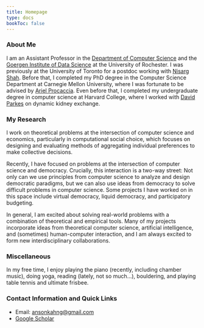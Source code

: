 ```yaml
---
title: Homepage
type: docs
bookToc: false
---
```


<!-- ![](./images/profile.jpg) -->


### About Me

I am an Assistant Professor in the [Department of Computer Science](https://www.cs.rochester.edu/) and the [Goergen Institute of Data Science](https://www.sas.rochester.edu/dsc/) at the University of Rochester. I was previously at the University of Toronto for a postdoc working with [Nisarg Shah](https://www.cs.toronto.edu/~nisarg/index.html). Before that, I completed my PhD degree in the Computer Science Department at Carnegie Mellon University, where I was fortunate to be advised by [Ariel Procaccia](http://procaccia.info/). Even before that, I completed my undergraduate degree in computer science at Harvard College, where I worked with [David Parkes](https://www.eecs.harvard.edu/~parkes/) on dynamic kidney exchange.

### My Research

I work on theoretical problems at the intersection of computer science and economics, particularly in computational social choice, which focuses on designing and evaluating methods of aggregating individual preferences to make collective decisions. 

Recently, I have focused on problems at the intersection of computer science and democracy. Crucially, this interaction is a two-way street: Not only can we use principles from computer science to analyze and design democratic paradigms, but we can also use ideas from democracy to solve difficult problems in computer science. Some projects I have worked on in this space include virtual democracy, liquid democracy, and participatory budgeting.

In general, I am excited about solving real-world problems with a combination of theoretical and empirical tools. Many of my projects incorporate ideas from theoretical computer science, artificial intelligence, and (sometimes) human-computer interaction, and I am always excited to form new interdisciplinary collaborations.

### Miscellaneous

In my free time, I enjoy playing the piano (recently, including chamber music), doing yoga, reading (lately, not so much...), bouldering, and playing table tennis and ultimate frisbee.


### Contact Information and Quick Links

+ Email: <ansonkahng@gmail.com>
+ [Google Scholar](https://scholar.google.com/citations?user=5q9EqQkAAAAJ&hl=en)
<!-- + Email: <akahng@cs.cmu.edu> -->
<!-- + Office: GHC 6207 -->

